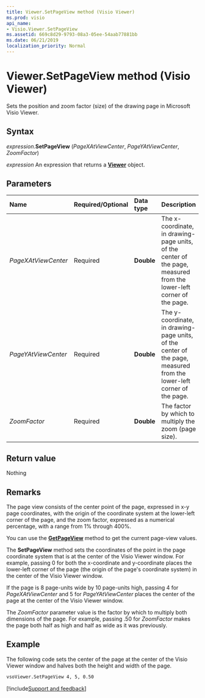 ```yaml
---
title: Viewer.SetPageView method (Visio Viewer)
ms.prod: visio
api_name:
- Visio.Viewer.SetPageView
ms.assetid: 669c8d29-9793-08a3-05ee-54aab77881bb
ms.date: 06/21/2019
localization_priority: Normal
---
```



# Viewer.SetPageView method (Visio Viewer)

Sets the position and zoom factor (size) of the drawing page in Microsoft Visio Viewer.


## Syntax

_expression_.**SetPageView** (_PageXAtViewCenter_, _PageYAtViewCenter_, _ZoomFactor_)

_expression_ An expression that returns a **[Viewer](Visio.Viewer.md)** object.


## Parameters

|Name|Required/Optional|Data type|Description|
|:-----|:-----|:-----|:-----|
|_PageXAtViewCenter_|Required| **Double**|The x-coordinate, in drawing-page units, of the center of the page, measured from the lower-left corner of the page.|
|_PageYAtViewCenter_|Required| **Double**|The y-coordinate, in drawing-page units, of the center of the page, measured from the lower-left corner of the page.|
|_ZoomFactor_|Required| **Double**|The factor by which to multiply the zoom (page size).|

## Return value

Nothing


## Remarks

The page view consists of the center point of the page, expressed in x-y page coordinates, with the origin of the coordinate system at the lower-left corner of the page, and the zoom factor, expressed as a numerical percentage, with a range from 1% through 400%.

You can use the **[GetPageView](Visio.Viewer.GetPageView.md)** method to get the current page-view values.

The **SetPageView** method sets the coordinates of the point in the page coordinate system that is at the center of the Visio Viewer window. For example, passing 0 for both the x-coordinate and y-coordinate places the lower-left corner of the page (the origin of the page's coordinate system) in the center of the Visio Viewer window. 

If the page is 8 page-units wide by 10 page-units high, passing 4 for _PageXAtViewCenter_ and 5 for _PageYAtViewCenter_ places the center of the page at the center of the Visio Viewer window.

The _ZoomFactor_ parameter value is the factor by which to multiply both dimensions of the page. For example, passing .50 for _ZoomFactor_ makes the page both half as high and half as wide as it was previously.


## Example

The following code sets the center of the page at the center of the Visio Viewer window and halves both the height and width of the page.

```vb
vsoViewer.SetPageView 4, 5, 0.50
```

[!include[Support and feedback](~/includes/feedback-boilerplate.md)]